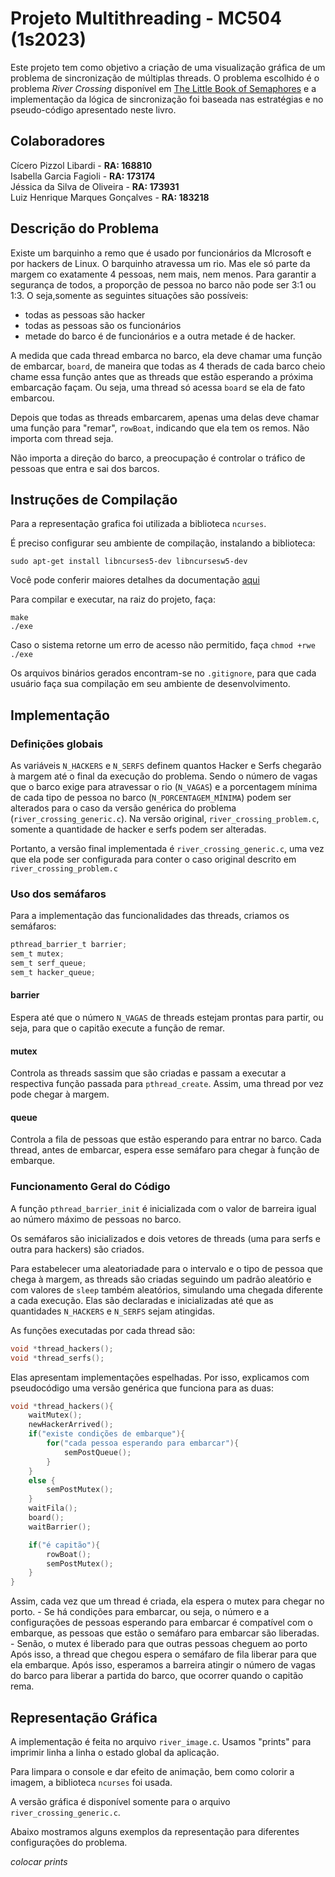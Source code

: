 # Projeto Multithreading - MC504 (1s2023)

Este projeto tem como objetivo a criação de uma visualização gráfica de um problema de sincronização de múltiplas threads. O problema escolhido é o problema _River Crossing_ disponível em [The Little Book of Semaphores](https://greenteapress.com/wp/semaphores/) e a implementação da lógica de sincronização foi baseada nas estratégias e no pseudo-código apresentado neste livro.

## Colaboradores

Cícero Pizzol Libardi - **RA: 168810**\
Isabella Garcia Fagioli - **RA: 173174**\
Jéssica da Silva de Oliveira - **RA: 173931**\
Luiz Henrique Marques Gonçalves - **RA: 183218**

## Descrição do Problema

Existe um barquinho a remo que é usado por funcionários da MIcrosoft e por hackers de Linux. O barquinho atravessa um rio. Mas ele só parte da margem co exatamente 4 pessoas, nem mais, nem menos. 
Para garantir a segurança de todos, a proporção de pessoa no barco não pode ser 3:1 ou 1:3. O seja,somente as seguintes situações são possíveis:
- todas as pessoas são hacker 
- todas as pessoas são os funcionários 
- metade do barco é de funcionários e a outra metade é de hacker. 

A medida que cada thread embarca no barco, ela deve chamar uma função de embarcar, `board`, de maneira que todas as 4 therads de cada barco cheio chame essa função antes que as threads que estão esperando a próxima embarcação façam. Ou seja, uma thread só acessa `board` se ela de fato embarcou. 

Depois que todas as threads embarcarem, apenas uma delas deve chamar uma função para "remar", `rowBoat`, indicando que ela tem os remos. Não importa com thread seja. 

Não importa a direção do barco, a preocupação é controlar o tráfico de pessoas que entra e sai dos barcos. 

## Instruções de Compilação

Para a representação grafica foi utilizada a biblioteca `ncurses`.

É preciso configurar seu ambiente de compilação, instalando a biblioteca:

```
sudo apt-get install libncurses5-dev libncursesw5-dev
```

Você pode conferir maiores detalhes da documentação [aqui](https://tldp.org/HOWTO/NCURSES-Programming-HOWTO/)

Para compilar e executar, na raiz do projeto, faça:

```
make
./exe
```

Caso o sistema retorne um erro de acesso não permitido, faça `chmod +rwe ./exe`

Os arquivos binários gerados encontram-se no `.gitignore`, para que cada usuário faça sua compilação em seu ambiente de desenvolvimento. 

## Implementação

### Definições globais
As variáveis `N_HACKERS`  e `N_SERFS` definem quantos Hacker e Serfs chegarão à margem até o final da execução do problema. Sendo o número de vagas que o barco exige para atravessar o rio (`N_VAGAS`) e a porcentagem mínima de cada tipo de pessoa no barco (`N_PORCENTAGEM_MÍNIMA`) podem ser alterados para o caso da versão genérica do problema (`river_crossing_generic.c`). Na versão original, `river_crossing_problem.c`, somente a quantidade de hacker e serfs podem ser alteradas. 

Portanto, a versão final implementada é `river_crossing_generic.c`, uma vez que ela pode ser configurada para conter o caso original descrito em `river_crossing_problem.c`

### Uso dos semáfaros

Para a implementação das funcionalidades das threads, criamos os semáfaros:

```C
pthread_barrier_t barrier;
sem_t mutex;
sem_t serf_queue;
sem_t hacker_queue;
```

#### barrier

Espera até que o número `N_VAGAS` de threads estejam prontas para partir, ou seja, para que o capitão execute a função de remar. 

#### mutex

Controla as threads sassim que são criadas e passam a executar a respectiva função passada para `pthread_create`. Assim, uma thread por vez pode chegar à margem. 

#### queue

Controla a fila de pessoas que estão esperando para entrar no barco. Cada thread, antes de embarcar, espera esse semáfaro para chegar à função de embarque. 


### Funcionamento Geral do Código

A função `pthread_barrier_init` é inicializada com o valor de barreira igual ao número máximo de pessoas no barco. 

Os semáfaros são inicializados e dois vetores de threads (uma para serfs e outra para hackers) são criados. 

Para estabelecer uma aleatoriadade para o intervalo e o tipo de pessoa que chega à margem, as threads são criadas seguindo um padrão aleatório e com valores de `sleep` também aleatórios, simulando uma chegada diferente a cada execução. Elas são declaradas e inicializadas até que as quantidades `N_HACKERS`  e `N_SERFS` sejam atingidas.

As funções executadas por cada thread são:

```C
void *thread_hackers();
void *thread_serfs();
```
Elas apresentam implementações espelhadas. Por isso, explicamos com pseudocódigo uma versão genérica que funciona para as duas: 

```C
void *thread_hackers(){
    waitMutex();
    newHackerArrived();
    if("existe condições de embarque"){
        for("cada pessoa esperando para embarcar"){
            semPostQueue();
        }
    }
    else {
        semPostMutex();
    }
    waitFila();
    board();
    waitBarrier();

    if("é capitão"){
        rowBoat();
        semPostMutex();
    }
}

```

Assim, cada vez que um thread é criada, ela espera o mutex para chegar no porto.
    - Se há condições para embarcar, ou seja, o número e a configurações de pessoas esperando para embarcar é compatível com o embarque, as pessoas que estão o semáfaro para embarcar são liberadas.
    - Senão, o mutex é liberado para que outras pessoas cheguem ao porto
Após isso, a thread que chegou espera o semáfaro de fila liberar para que ela embarque. Após isso, esperamos a barreira atingir o número de vagas do barco para liberar a partida do barco, que ocorrer quando o capitão rema.  

## Representação Gráfica

A implementação é feita no arquivo `river_image.c`. Usamos "prints" para imprimir linha a linha o estado global da aplicação.

Para limpara o console e dar efeito de animação, bem como colorir a imagem, a biblioteca `ncurses` foi usada. 

A versão gráfica é disponível somente para o arquivo `river_crossing_generic.c`. 

Abaixo mostramos alguns exemplos da representação para diferentes configurações do problema. 

_colocar prints_




